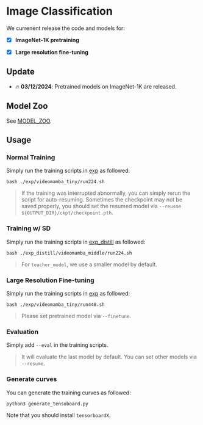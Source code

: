 # Image Classification

We currenent release the code and models for:

- [x] **ImageNet-1K pretraining**

- [x] **Large resolution fine-tuning**



## Update

- :fire: **03/12/2024**: Pretrained models on ImageNet-1K are released.



## Model Zoo

See [MODEL_ZOO](./MODEL_ZOO.md).


## Usage

### Normal Training

Simply run the training scripts in [exp](exp) as followed:

```shell
bash ./exp/videomamba_tiny/run224.sh
```

> If the training was interrupted abnormally, you can simply rerun the script for auto-resuming. Sometimes the checkpoint may not be saved properly, you should set the resumed model via `--reusme ${OUTPUT_DIR}/ckpt/checkpoint.pth`.

### Training w/ SD

Simply run the training scripts in [exp_distill](exp_distill) as followed:

```shell
bash ./exp_distill/videomamba_middle/run224.sh
```

> For `teacher_model`, we use a smaller model by default.

### Large Resolution Fine-tuning

Simply run the training scripts in [exp](exp) as followed:

```shell
bash ./exp/videomamba_tiny/run448.sh
```

> Please set pretrained model via `--finetune`.

### Evaluation

Simply add `--eval` in the training scripts.

> It will evaluate the last model by default. You can set other models via `--resume`.

### Generate curves

You can generate the training curves as followed:

```shell
python3 generate_tensoboard.py
```

Note that you should install `tensorboardX`.


